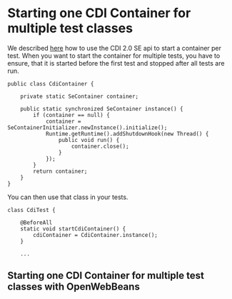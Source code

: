 # Starting one CDI Container for multiple test classes

We described [here](cdi-unit-test.md) how to use the CDI 2.0 SE api to start a container per test.
When you want to start the container for multiple tests, you have to ensure,
that it is started before the first test and stopped after all tests are run.

```
public class CdiContainer {

    private static SeContainer container;

    public static synchronized SeContainer instance() {
        if (container == null) {
            container = SeContainerInitializer.newInstance().initialize();
            Runtime.getRuntime().addShutdownHook(new Thread() {
                public void run() {
                    container.close();
                }
            });
        }
        return container;
    }
}
```

You can then use that class in your tests.

```
class CdiTest {

    @BeforeAll
    static void startCdiContainer() {
        cdiContainer = CdiContainer.instance();
    }
    
    ...
```

## Starting one CDI Container for multiple test classes with OpenWebBeans